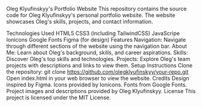Oleg Klyufinskyy's Portfolio Website
This repository contains the source code for Oleg Klyufinskyy's personal portfolio website. The website showcases Oleg's skills, projects, and contact information.

Technologies Used
HTML5
CSS3 (including TailwindCSS)
JavaScripе
Ionicons
Google Fonts
Figma (for design)
Features
Navigation: Navigate through different sections of the website using the navigation bar.
About Me: Learn about Oleg's background, skills, and career aspirations.
Skills: Discover Oleg's top skills and technologies.
Projects: Explore Oleg's team projects with descriptions and links to view them.
Setup Instructions
Clone the repository: git clone https://github.com/olegklyufinskyy/your-repo.git
Open index.html in your web browser to view the website.
Credits
Design inspired by Figma.
Icons provided by Ionicons.
Fonts from Google Fonts.
Project images and descriptions provided by Oleg Klyufinskyy.
License
This project is licensed under the MIT License.
